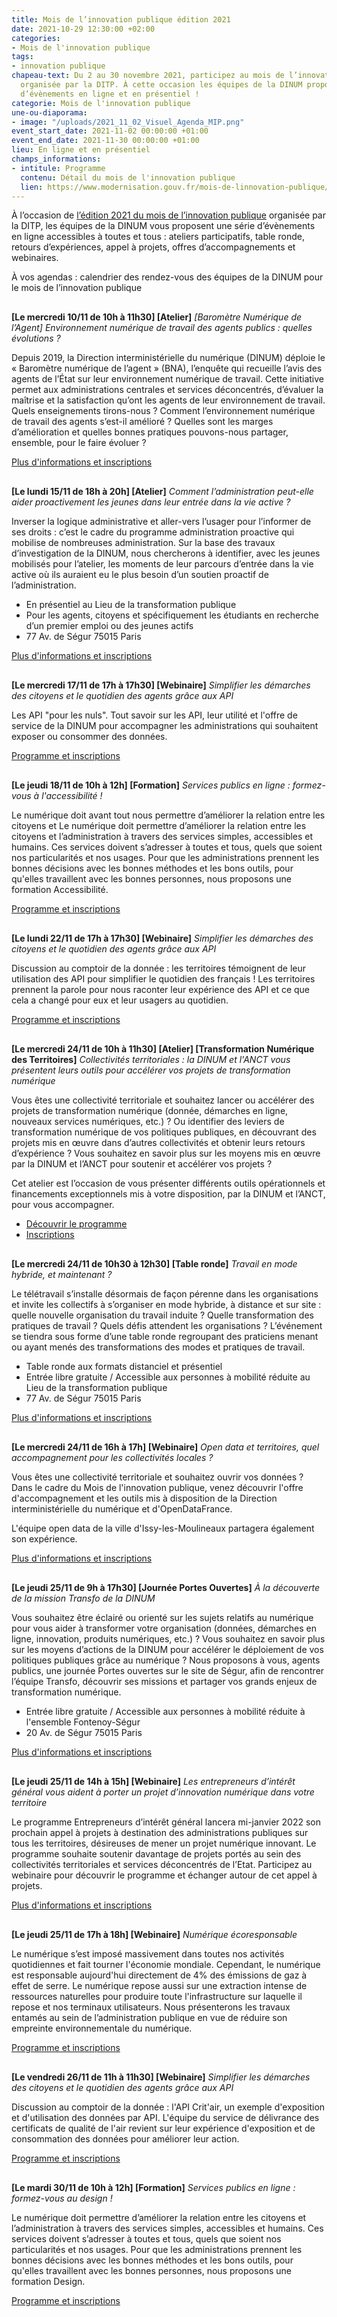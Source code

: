 ```yaml
---
title: Mois de l’innovation publique édition 2021
date: 2021-10-29 12:30:00 +02:00
categories:
- Mois de l'innovation publique
tags:
- innovation publique
chapeau-text: Du 2 au 30 novembre 2021, participez au mois de l’innovation publique
  organisée par la DITP. À cette occasion les équipes de la DINUM proposent une série
  d’évènements en ligne et en présentiel !
categorie: Mois de l'innovation publique
une-ou-diaporama:
- image: "/uploads/2021_11_02_Visuel_Agenda_MIP.png"
event_start_date: 2021-11-02 00:00:00 +01:00
event_end_date: 2021-11-30 00:00:00 +01:00
lieu: En ligne et en présentiel
champs_informations:
- intitule: Programme
  contenu: Détail du mois de l'innovation publique
  lien: https://www.modernisation.gouv.fr/mois-de-linnovation-publique/programme
---
```


À l’occasion de [l’édition 2021 du mois de l’innovation publique](https://www.modernisation.gouv.fr/mois-de-linnovation-publique) organisée par la DITP, les équipes de la DINUM vous proposent une série d’évènements en ligne accessibles à toutes et tous : ateliers participatifs, table ronde, retours d’expériences, appel à projets, offres d’accompagnements et webinaires.

<p style="margin-bottom: 30px">À vos agendas : calendrier des rendez-vous des équipes de la DINUM pour le mois de l’innovation publique</p>

<p style="margin-top: 30px"><b>[Le mercredi 10/11 de 10h à 11h30] [Atelier]</b> <i>[Baromètre Numérique de l’Agent] Environnement numérique de travail des agents publics : quelles évolutions ?</i></p>

Depuis 2019, la Direction interministérielle du numérique (DINUM) déploie le « Baromètre numérique de l’agent » (BNA), l’enquête qui recueille l’avis des agents de l’État sur leur environnement numérique de travail. Cette initiative permet aux administrations centrales et services déconcentrés, d’évaluer la maîtrise et la satisfaction qu’ont les agents de leur environnement de travail. Quels enseignements tirons-nous ? Comment l’environnement numérique de travail des agents s’est-il amélioré ? Quelles sont les marges d’amélioration et quelles bonnes pratiques pouvons-nous partager, ensemble, pour le faire évoluer ? 

<div class="lien-important"><p><a href="https://www.eventbrite.fr/e/billets-environnement-numerique-de-travail-des-agents-quelles-evolutions-199693838647">Plus d'informations et inscriptions</a></p></div>

<p style="margin-top: 30px"><b>[Le lundi 15/11 de 18h à 20h] [Atelier]</b> <i>Comment l’administration peut-elle aider proactivement les jeunes dans leur entrée dans la vie active ?</i></p>

Inverser la logique administrative et aller-vers l’usager pour l’informer de ses droits : c’est le cadre du programme administration proactive qui mobilise de nombreuses administration. Sur la base des travaux d’investigation de la DINUM, nous chercherons à identifier, avec les jeunes mobilisés pour l’atelier, les moments de leur parcours d’entrée dans la vie active où ils auraient eu le plus besoin d’un soutien proactif de l’administration. 

* En présentiel au Lieu de la transformation publique 
* Pour les agents, citoyens et spécifiquement les étudiants en recherche d’un premier emploi ou des jeunes actifs 
* 77 Av. de Ségur 75015 Paris 

<div class="lien-important"><p><a href="https://www.eventbrite.fr/e/billets-atelier-de-reflexion-sur-laccompagnement-des-jeunes-vers-la-vie-active-200197745847?aff=ebdsoporgprofile">Plus d'informations et inscriptions</a></p></div>

<p style="margin-top: 30px"><b>[Le mercredi 17/11 de 17h à 17h30] [Webinaire]</b> <i>Simplifier les démarches des citoyens et le quotidien des agents grâce aux API</i></p>

Les API "pour les nuls". Tout savoir sur les API, leur utilité et l'offre de service de la DINUM pour accompagner les administrations qui souhaitent exposer ou consommer des données.

<div class="lien-important"><p><a href="https://app.livestorm.co/dinum-12/simplifier-demarches-api-mois-innovation?type=detailed">Programme et inscriptions</a></p></div>

<p style="margin-top: 30px"><b>[Le jeudi 18/11 de 10h à 12h] [Formation]</b> <i>Services publics en ligne : formez-vous à l'accessibilité !</i></p>

Le numérique doit avant tout nous permettre d’améliorer la relation entre les citoyens et Le numérique doit permettre d’améliorer la relation entre les citoyens et l’administration à travers des services simples, accessibles et humains. Ces services doivent s’adresser à toutes et tous, quels que soient nos particularités et nos usages. Pour que les administrations prennent les bonnes décisions avec les bonnes méthodes et les bons outils, pour qu'elles travaillent avec les bonnes personnes, nous proposons une formation Accessibilité.

<div class="lien-important"><p><a href="https://design.numerique.gouv.fr/formations/accessibilite/">Programme et inscriptions</a></p></div>

<p style="margin-top: 30px"><b>[Le lundi 22/11 de 17h à 17h30] [Webinaire]</b> <i>Simplifier les démarches des citoyens et le quotidien des agents grâce aux API</i></p>

Discussion au comptoir de la donnée : les territoires témoignent de leur utilisation des API pour simplifier le quotidien des français ! Les territoires prennent la parole pour nous raconter leur expérience des API et ce que cela a changé pour eux et leur usagers au quotidien.

<div class="lien-important"><p><a href="https://app.livestorm.co/dinum-12/simplifier-demarches-api-mois-innovation?type=detailed">Programme et inscriptions</a></p></div>

<p style="margin-top: 30px"><b>[Le mercredi 24/11 de 10h à 11h30] [Atelier] [Transformation Numérique des Territoires]</b> <i>Collectivités territoriales : la DINUM et l'ANCT vous présentent leurs outils pour accélérer vos projets de transformation numérique</i></p>

Vous êtes une collectivité territoriale et souhaitez lancer ou accélérer des projets de transformation numérique (donnée, démarches en ligne, nouveaux services numériques, etc.) ? Ou identifier des leviers de transformation numérique de vos politiques publiques, en découvrant des projets mis en œuvre dans d’autres collectivités et obtenir leurs retours d’expérience ? Vous souhaitez en savoir plus sur les moyens mis en œuvre par la DINUM et l’ANCT pour soutenir et accélérer vos projets ?

Cet atelier est l’occasion de vous présenter différents outils opérationnels et financements exceptionnels mis à votre disposition, par la DINUM et l’ANCT, pour vous accompagner.

* [Découvrir le programme](https://www.modernisation.gouv.fr/mois-de-linnovation-publique/collectivites-territoriales-la-dinum-et-lanct-vous-presentent-leurs)
* [Inscriptions](https://framaforms.org/mois-de-linnovation-publique-dinum-anct-1634713931)


<p style="margin-top: 30px"><b>[Le mercredi 24/11 de 10h30 à 12h30] [Table ronde]</b> <i>Travail en mode hybride, et maintenant ?</i></p>

Le télétravail s’installe désormais de façon pérenne dans les organisations et invite les collectifs à s’organiser en mode hybride, à distance et sur site : quelle nouvelle organisation du travail induite ? Quelle transformation des pratiques de travail ? Quels défis attendent les organisations ? L’événement se tiendra sous forme d’une table ronde regroupant des praticiens menant ou ayant menés des transformations des modes et pratiques de travail. 

* Table ronde aux formats distanciel et présentiel
* Entrée libre gratuite / Accessible aux personnes à mobilité réduite au Lieu de la transformation publique 
* 77 Av. de Ségur 75015 Paris 

<div class="lien-important"><p><a href="https://www.modernisation.gouv.fr/mois-de-linnovation-publique/travail-en-mode-hybride-et-maintenant">Plus d'informations et inscriptions</a></p></div> 

<p style="margin-top: 30px"><b>[Le mercredi 24/11 de 16h à 17h] [Webinaire]</b> <i>Open data et territoires, quel accompagnement pour les collectivités locales ? </i></p>

Vous êtes une collectivité territoriale et souhaitez ouvrir vos données ? Dans le cadre du Mois de l'innovation publique, venez découvrir l'offre d'accompagnement et les outils mis à disposition de la Direction interministérielle du numérique et d'OpenDataFrance.

L'équipe open data de la ville d'Issy-les-Moulineaux partagera également son expérience.

<div class="lien-important"><p><a href="https://app.livestorm.co/dinum-12/open-data-quel-accompagnement-pour-les-collectivites-locales?type=detailed">Plus d'informations et inscriptions</a></p></div> 

<p style="margin-top: 30px"><b>[Le jeudi 25/11 de 9h à 17h30] [Journée Portes Ouvertes]</b> <i>À la découverte de la mission Transfo de la DINUM</i></p>

Vous souhaitez être éclairé ou orienté sur les sujets relatifs au numérique pour vous aider à transformer votre organisation (données, démarches en ligne, innovation, produits numériques, etc.) ? Vous souhaitez en savoir plus sur les moyens d’actions de la DINUM pour accélérer le déploiement de vos politiques publiques grâce au numérique ? Nous proposons à vous, agents publics, une journée Portes ouvertes sur le site de Ségur, afin de rencontrer l’équipe Transfo, découvrir ses missions et partager vos grands enjeux de transformation numérique.

* Entrée libre gratuite / Accessible aux personnes à mobilité réduite à l'ensemble Fontenoy-Ségur
* 20 Av. de Ségur 75015 Paris

<div class="lien-important"><p><a href="https://www.eventbrite.fr/e/billets-portes-ouvertes-a-la-decouverte-de-la-mission-transfo-de-la-dinum-199703196637">Plus d'informations et inscriptions</a></p></div> 


<p style="margin-top: 30px"><b>[Le jeudi 25/11 de 14h à 15h] [Webinaire]</b> <i>Les entrepreneurs d’intérêt général vous aident à porter un projet d’innovation numérique dans votre territoire</i></p>

Le programme Entrepreneurs d’intérêt général lancera mi-janvier 2022 son prochain appel à projets à destination des administrations publiques sur tous les territoires, désireuses de mener un projet numérique innovant. 
Le programme souhaite soutenir davantage de projets portés au sein des collectivités territoriales et services déconcentrés de l’Etat. Participez au webinaire pour découvrir le programme et échanger autour de cet appel à projets. 

<div class="lien-important"><p><a href="https://www.modernisation.gouv.fr/mois-de-linnovation-publique/les-entrepreneurs-dinteret-general-vous-aident-porter-un-projet">Plus d'informations et inscriptions</a></p></div>

<p style="margin-top: 30px"><b>[Le jeudi 25/11 de 17h à 18h] [Webinaire]</b> <i>Numérique écoresponsable </i></p>

Le numérique s’est imposé massivement dans toutes nos activités quotidiennes et fait tourner l'économie mondiale. Cependant, le numérique est responsable aujourd'hui directement de 4% des émissions de gaz à effet de serre. Le numérique repose aussi sur une extraction intense de ressources naturelles pour produire toute l'infrastructure sur laquelle il repose et nos terminaux utilisateurs. Nous présenterons les travaux entamés au sein de l’administration publique en vue de réduire son empreinte environnementale du numérique.

<div class="lien-important"><p><a href="https://www.modernisation.gouv.fr/mois-de-linnovation-publique/mois-de-linnovation-publique-numerique-ecoresponsable">Programme et inscriptions</a></p></div>

<p style="margin-top: 30px"><b>[Le vendredi 26/11 de 11h à 11h30] [Webinaire]</b> <i>Simplifier les démarches des citoyens et le quotidien des agents grâce aux API</i></p>

Discussion au comptoir de la donnée : l'API Crit'air, un exemple d'exposition et d'utilisation des données par API. L'équipe du service de délivrance des certificats de qualité de l'air revient sur leur expérience d'exposition et de consommation des données pour améliorer leur action.

<div class="lien-important"><p><a href="https://app.livestorm.co/dinum-12/simplifier-demarches-api-mois-innovation?type=detailed">Programme et inscriptions</a></p></div>

<p style="margin-top: 30px"><b>[Le mardi 30/11 de 10h à 12h] [Formation]</b> <i>Services publics en ligne : formez-vous au design !</i></p>

Le numérique doit permettre d’améliorer la relation entre les citoyens et l’administration à travers des services simples, accessibles et humains. Ces services doivent s’adresser à toutes et tous, quels que soient nos particularités et nos usages. Pour que les administrations prennent les bonnes décisions avec les bonnes méthodes et les bons outils, pour qu'elles travaillent avec les bonnes personnes, nous proposons une formation Design.

<div class="lien-important"><p><a href="https://design.numerique.gouv.fr/formations/design/">Programme et inscriptions</a></p></div>